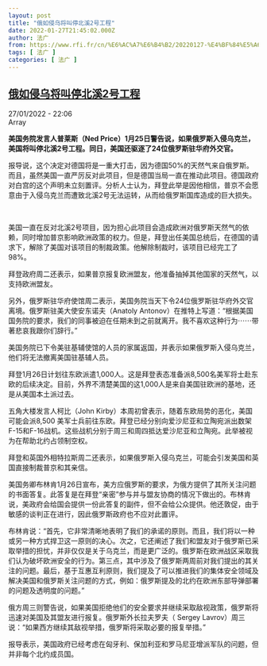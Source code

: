 ```yaml
---
layout: post
title: "俄如侵乌将叫停北溪2号工程"
date: 2022-01-27T21:45:02.000Z
author: 法广
from: https://www.rfi.fr/cn/%E6%AC%A7%E6%B4%B2/20220127-%E4%BF%84%E5%A6%82%E4%BE%B5%E4%B9%8C%E5%B0%86%E5%8F%AB%E5%81%9C%E5%8C%97%E6%BA%AA2%E5%8F%B7%E5%B7%A5%E7%A8%8B
tags: [ 法广 ]
categories: [ 法广 ]
---
```

<!--1643319902000-->
[俄如侵乌将叫停北溪2号工程](https://www.rfi.fr/cn/%E6%AC%A7%E6%B4%B2/20220127-%E4%BF%84%E5%A6%82%E4%BE%B5%E4%B9%8C%E5%B0%86%E5%8F%AB%E5%81%9C%E5%8C%97%E6%BA%AA2%E5%8F%B7%E5%B7%A5%E7%A8%8B)
------

<div>
<div>27/01/2022 - 22:06</div>Array<p><strong>                    美国务院发言人普莱斯（Ned Price）1月25日警告说，如果俄罗斯入侵乌克兰，美国将叫停北溪2号工程。同日，美国还驱逐了24位俄罗斯驻华府外交官。                </strong></p><div >                    <p>报导说，这个决定对德国将是一重大打击，因为德国50%的天然气来自俄罗斯。而且，虽然美国一直严厉反对此项目，但是德国当局一直在推动此项目。德国政府对白宫的这个声明未立刻置评。分析人士认为，拜登此举是因他相信，普京不会愿意由于入侵乌克兰而遭致北溪2号无法运转，从而给俄罗斯国库造成的巨大损失。</p><p> </p><p>美国一直在反对北溪2号项目，因为担心此项目会造成欧洲对俄罗斯天然气的依赖，同时增加普京影响欧洲政策的权力。但是，拜登出任美国总统后，在德国的请求下，解除了美国对该项目的制裁政策。他解除制裁时，该项目已经完工了98%。</p><p>拜登政府周二还表示，如果普京报复欧洲盟友，他准备抽掉其他国家的天然气，以支持欧洲盟友。</p><p>另外，俄罗斯驻华府使馆周二表示，美国务院当天下令24位俄罗斯驻华府外交官离境。俄罗斯驻美大使安东诺夫（Anatoly Antonov）在推特上写道：“根据美国国务院的要求，我们的同事被迫在任期未到之前就离开。我不喜欢这种行为⋯⋯带著悲哀我跟你们辞行。”</p><p>美国务院已下令美驻基辅使馆的人员的家属返国，并表示如果俄罗斯入侵乌克兰，他们将无法撤离美国驻基辅人员。</p><p>拜登1月26日计划往东欧派遣1,000人。这是拜登表态准备派8,500名美军将士赴东欧的后续决定。目前，外界不清楚美国的这1,000人是来自美国驻欧洲的基地，还是从美国本土派过去。</p><p>五角大楼发言人柯比（John Kirby）本周初曾表示，随着东欧局势的恶化，美国可能会派8,500 美军士兵前往东欧。拜登已经分别向爱沙尼亚和立陶宛派出数架F-15和F-16战机。这些战机分别于周三和周四抵达爱沙尼亚和立陶宛。此举被视为在帮助北约占领制空权。</p><p>拜登和英国外相特拉斯周二还表示，如果俄罗斯入侵乌克兰，可能会引发美国和英国直接制裁普京和其亲信。</p><p>美国务卿布林肯1月26日宣布，美方应俄罗斯的要求，为俄方提供了其所关注问题的书面答复。此答复是在拜登“亲密”参与并与盟友协商的情况下做出的。布林肯说，美政府会给国会提供一份此答复的副件，但不会给公众提供。他还敦促，由于敏感的谈判正在进行，因此俄罗斯政府也不应对此置评。</p><p>布林肯说：“首先，它非常清晰地表明了我们的承诺的原则。而且，我们将以一种或另一种方式捍卫这一原则的决心。次之，它还阐述了我们和盟友对于俄罗斯已采取举措的担忧，并非仅仅是关于乌克兰，而是更广泛的。俄罗斯在欧洲战区采取我们认为破坏欧洲安全的行为。第三点，其中涉及了俄罗斯两周前对我们提出的其关注的问题。最后，基于互惠互利原则，我们提及了可以推进我们的集体安全领域及解决美国和俄罗斯关注问题的方式，例如：俄罗斯提及的北约在欧洲东部导弹部署的问题及透明度的问题。”</p><p>俄方周三则警告说，如果美国拒绝他们的安全要求并继续采取敌视政策，俄罗斯将迅速对美国及其盟友进行报复。俄罗斯外长拉夫罗夫（ Sergey Lavrov）周三说：“如果西方继续其敌视举措，俄罗斯将采取必要的报复举措。”</p><p>报导表示，美国政府已经考虑在匈牙利、保加利亚和罗马尼亚增派军队的问题，但并非每个北约成员国。</p>                                            <div data-selfpromo-newsletter>    </div>    <div data-selfpromo-app>    </div>                </div>
</div>
